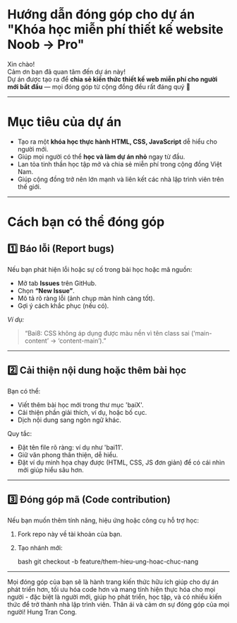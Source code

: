 # Hướng dẫn đóng góp cho dự án "Khóa học miễn phí thiết kế website Noob → Pro"

Xin chào!  
Cảm ơn bạn đã quan tâm đến dự án này!  
Dự án được tạo ra để **chia sẻ kiến thức thiết kế web miễn phí cho người mới bắt đầu** — mọi đóng góp từ cộng đồng đều rất đáng quý 💙

---

# Mục tiêu của dự án

- Tạo ra một **khóa học thực hành HTML, CSS, JavaScript** dễ hiểu cho người mới.  
- Giúp mọi người có thể **học và làm dự án nhỏ** ngay từ đầu.  
- Lan tỏa tinh thần học tập mở và chia sẻ miễn phí trong cộng đồng Việt Nam.
- Giúp cộng đồng trở nên lớn mạnh và liên kết các nhà lập trình viên trên thế giới.
---

# Cách bạn có thể đóng góp

## 1️⃣ Báo lỗi (Report bugs)
Nếu bạn phát hiện lỗi hoặc sự cố trong bài học hoặc mã nguồn:
- Mở tab **Issues** trên GitHub.  
- Chọn **“New Issue”**.  
- Mô tả rõ ràng lỗi (ảnh chụp màn hình càng tốt).  
- Gợi ý cách khắc phục (nếu có).  

 *Ví dụ:*  
> “Bai8: CSS không áp dụng được màu nền vì tên class sai (‘main-content’ → ‘content-main’).”

---

## 2️⃣ Cải thiện nội dung hoặc thêm bài học
Bạn có thể:
- Viết thêm bài học mới trong thư mục 'baiX'.  
- Cải thiện phần giải thích, ví dụ, hoặc bố cục.  
- Dịch nội dung sang ngôn ngữ khác.  

Quy tắc:
- Đặt tên file rõ ràng: ví dụ như 'bai11'.  
- Giữ văn phong thân thiện, dễ hiểu.  
- Đặt ví dụ minh họa chạy được (HTML, CSS, JS đơn giản) để có cái nhìn mới giúp hiểu sâu hơn.

---

## 3️⃣ Đóng góp mã (Code contribution)
Nếu bạn muốn thêm tính năng, hiệu ứng hoặc công cụ hỗ trợ học:
1. Fork repo này về tài khoản của bạn.  
2. Tạo nhánh mới:

   bash
   git checkout -b feature/them-hieu-ung-hoac-chuc-nang

---

Mọi đóng góp của bạn sẽ là hành trang kiến thức hữu ích giúp cho dự án phát triển hơn, tối ưu hóa code hơn và mang tính hiện thực hóa cho mọi người - đặc biệt là người mới, giúp họ phát triển, học tập, và có nhiều kiến thức để trở thành nhà lập trình viên.
Thân ái và cảm ơn sự đóng góp của mọi người!
Hung Tran Cong.

